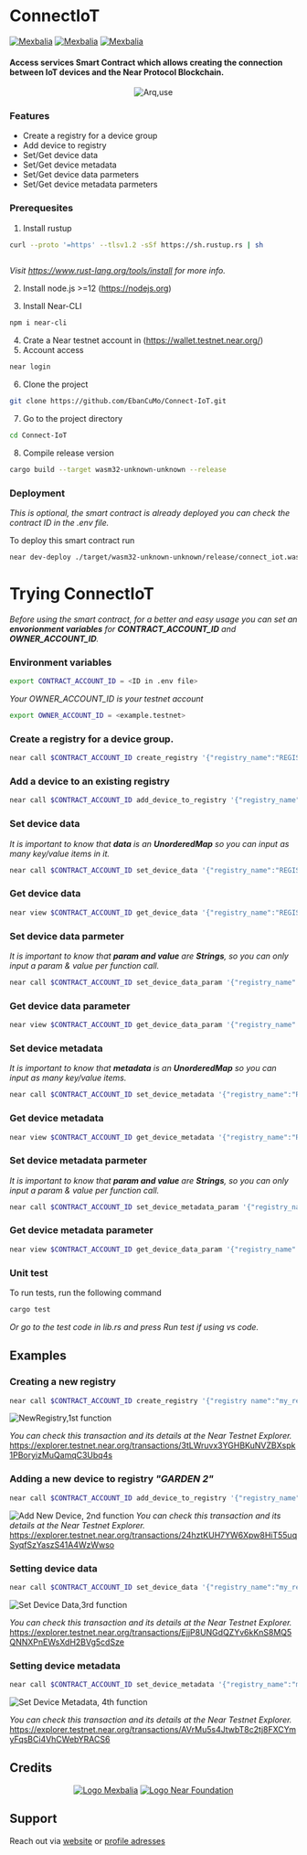 # **ConnectIoT**

[![Mexbalia](https://img.shields.io/badge/Mexbalia-ConnectIoT%20Smart%20Contract-blue)](https://mexbalia.com/connect-iot/)
[![Mexbalia](https://img.shields.io/badge/-Near%20Protocol-9cf)](https://near.org/)
[![Mexbalia](https://img.shields.io/badge/-near--sdk--rs-orange)](https://www.near-sdk.io/)

#### Access services **Smart Contract** which allows creating the **connection** between **IoT** devices and the **Near Protocol Blockchain**.
<center>

![Arq,use](assets/images/Screenshot%20from%202022-08-10%2010-16-12.png)

</center>

### Features

- Create a registry for a device group
- Add device to registry
- Set/Get device data
- Set/Get device metadata
- Set/Get device data parmeters
- Set/Get device metadata parmeters


### Prerequesites

1. Install rustup

```bash
curl --proto '=https' --tlsv1.2 -sSf https://sh.rustup.rs | sh
  
```

*Visit https://www.rust-lang.org/tools/install for more info.*

2. Install node.js >=12 (https://nodejs.org)
   
3. Install Near-CLI

```bash
npm i near-cli
 ```
4. Crate a Near testnet account in  (https://wallet.testnet.near.org/)
5. Account access

```bash
near login
  ```
6. Clone the project

```bash
git clone https://github.com/EbanCuMo/Connect-IoT.git
```
7. Go to the project directory

```bash
cd Connect-IoT
```
8. Compile release version
```bash
cargo build --target wasm32-unknown-unknown --release
```


### Deployment
*This is optional, the smart contract is already deployed
you can check the contract ID in the .env file.*

To deploy this smart contract run
```bash
near dev-deploy ./target/wasm32-unknown-unknown/release/connect_iot.wasm
```


# Trying ConnectIoT

*Before using the smart contract, for a better and easy usage you can set an **envorionment variables** 
for **CONTRACT_ACCOUNT_ID** and **OWNER_ACCOUNT_ID**.*

### Environment variables

```bash
export CONTRACT_ACCOUNT_ID = <ID in .env file>
```
*Your OWNER_ACCOUNT_ID is your testnet account*
```bash
export OWNER_ACCOUNT_ID = <example.testnet> 
```

### Create a registry for a device group.

```bash
near call $CONTRACT_ACCOUNT_ID create_registry '{"registry_name":"REGISTRY_NAME"}' --accountId $OWNER_ACCOUNT_ID
```
### Add a device to an existing registry

```bash
near call $CONTRACT_ACCOUNT_ID add_device_to_registry '{"registry_name":"REGISTRY_NAME","device_name":"DEVICE_NAME","description":"DESCRIPTION"}' --accountId $OWNER_ACCOUNT_ID
```
### Set device data 

*It is important to know that **data** is an **UnorderedMap** so you can input as many key/value items in it.*

```bash
near call $CONTRACT_ACCOUNT_ID set_device_data '{"registry_name":"REGISTRY_NAME","device_name":"DEVICE_NAME","data":"{\"\":\"\"}"}' --accountId $OWNER_ACCOUNT_ID
```

### Get device data

```bash
near view $CONTRACT_ACCOUNT_ID get_device_data '{"registry_name":"REGISTRY_NAME","device_name":"DEVICE_NAME"}' --accountId $OWNER_ACCOUNT_ID
```
### Set device data parmeter 

*It is important to know that **param and value** are **Strings**, so you can only input a param & value per function call.*

```bash
near call $CONTRACT_ACCOUNT_ID set_device_data_param '{"registry_name":"REGISTRY_NAME","device_name":"DEVICE_NAME","param":"DATA_PARAMETER","value":"VALUE"}' --accountId $OWNER_ACCOUNT_ID
```
### Get device data parameter

```bash
near view $CONTRACT_ACCOUNT_ID get_device_data_param '{"registry_name":"REGISTRY_NAME","device_name":"DEVICE_NAME","param":"DATA_PARAMETER"}' --accountId $OWNER_ACCOUNT_ID
```
### Set device metadata 

*It is important to know that **metadata** is an **UnorderedMap** so you can input as many key/value items.*

```bash
near call $CONTRACT_ACCOUNT_ID set_device_metadata '{"registry_name":"REGISTRY_NAME","device_name":"DEVICE_NAME","metadata":{"{}":"{}"}}' --accountId $OWNER_ACCOUNT_ID
```
### Get device metadata

```bash
near view $CONTRACT_ACCOUNT_ID get_device_metadata '{"registry_name":"REGISTRY_NAME","device_name":"DEVICE_NAME"}' --accountId $OWNER_ACCOUNT_ID
```
### Set device metadata parmeter 

*It is important to know that **param and value** are **Strings**, so you can only input a param & value per function call.*

```bash
near call $CONTRACT_ACCOUNT_ID set_device_metadata_param '{"registry_name":"REGISTRY_NAME","device_name":"DEVICE_NAME","param":"METADATA_PARAMETER","value":"VALUE"}' --accountId $OWNER_ACCOUNT_ID
```
### Get device metadata parameter

```bash
near view $CONTRACT_ACCOUNT_ID get_device_data_param '{"registry_name":"REGISTRY_NAME","device_name":"DEVICE_NAME","param":"METADATA_PARAMETER"}' --accountId $OWNER_ACCOUNT_ID
```

### Unit test

To run tests, run the following command 
```bash
cargo test 
  ```
*Or go to the test code in lib.rs and press *Run test* if using vs code.*

## Examples


### Creating a new registry

```bash
near call $CONTRACT_ACCOUNT_ID create_registry '{"registry name":"my_registry"}' --accountId $OWNER_ACCOUNT_ID
```
![NewRegistry,1st function](assets/images/Screenshot%20from%202022-08-09%2016-43-34.png)

*You can check this transaction and its details at the Near Testnet Explorer.*
https://explorer.testnet.near.org/transactions/3tLWruvx3YGHBKuNVZBXspk1PBoryizMuQamqC3Ubq4s

### Adding a new device to registry *"GARDEN 2"*

```bash
near call $CONTRACT_ACCOUNT_ID add_device_to_registry '{"registry_name":"my_registry","device_name":"my_device","description":"Temperature"}' --accountId $OWNER_ACCOUNT_ID
```
![Add New Device, 2nd function](assets/images/Screenshot%20from%202022-08-09%2016-52-59.png)
*You can check this transaction and its details at the Near Testnet Explorer.*
https://explorer.testnet.near.org/transactions/24hztKUH7YW6Xpw8HiT55uqSyqfSzYaszS41A4WzWwso

### Setting device data

```bash
near call $CONTRACT_ACCOUNT_ID set_device_data '{"registry_name":"my_registry","device_name":"my_device","data":"{\"sample1\": \"value1\", \"sample2\": \"value2\", \"sample3\": \"value3\"}"}' --accountId $OWNER_ACCOUNT_ID
```
![Set Device Data,3rd function](assets/images/Screenshot%20from%202022-08-09%2017-00-26.png)

*You can check this transaction and its details at the Near Testnet Explorer.*
https://explorer.testnet.near.org/transactions/EjjP8UNGdQZYv6kKnS8MQ5QNNXPnEWsXdH2BVg5cdSze

### Setting device metadata

```bash
near call $CONTRACT_ACCOUNT_ID set_device_metadata '{"registry_name":"my_registry","device_name":"my_device","metadata":"{\"battery\": \"87%\", \"date\": \"11/12/2019\", \"location\": \"orchard\"}"}' --accountId $OWNER_ACCOUNT_ID
```
![Set Device Metadata, 4th function](assets/images/Screenshot%20from%202022-08-10%2009-49-40.png)

*You can check this transaction and its details at the Near Testnet Explorer.*
https://explorer.testnet.near.org/transactions/AVrMu5s4JtwbT8c2tj8FXCYmyFqsBCi4VhCWebYRACS6

## Credits
<center>

[![Logo Mexbalia](assets/images/Screenshot%20from%202022-08-10%2010-41-59.png)](https://mexbalia.com/)
[![Logo Near Foundation](assets/images/Screenshot%20from%202022-08-10%2010-38-58.png)](https://near.foundation/)

</center>

## Support

Reach out via [website](https://mexbalia.com/contact/) or [profile adresses](https://github.com/paul-cruz)
